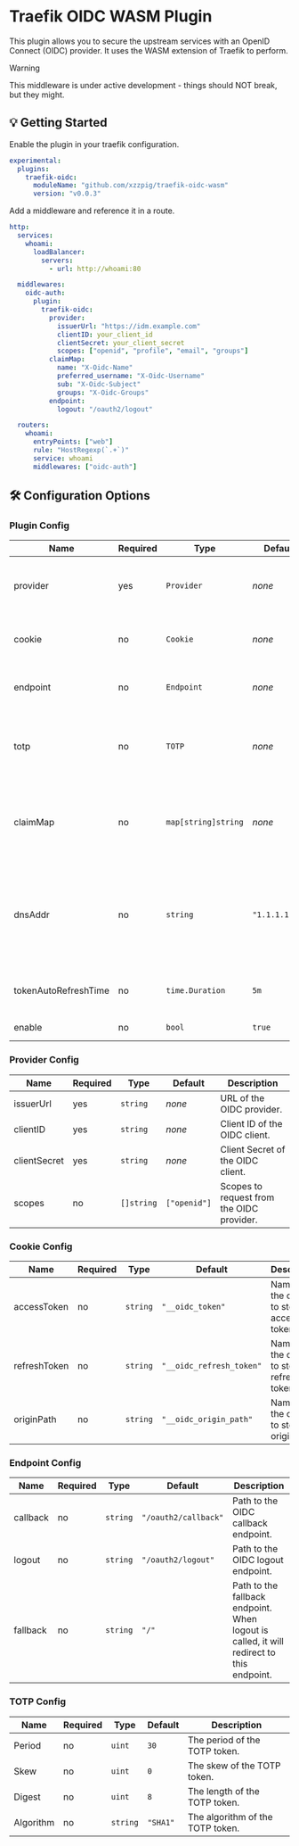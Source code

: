 # Traefik OIDC WASM Plugin

This plugin allows you to secure the upstream services with an OpenID Connect (OIDC) provider. It uses the WASM extension of Traefik to perform.

> [!WARNING]
> This middleware is under active development - things should NOT break, but they might.

## 💡 Getting Started

Enable the plugin in your traefik configuration.

```yml
experimental:
  plugins:
    traefik-oidc:
      moduleName: "github.com/xzzpig/traefik-oidc-wasm"
      version: "v0.0.3"
```

Add a middleware and reference it in a route.

```yml
http:
  services:
    whoami:
      loadBalancer:
        servers:
          - url: http://whoami:80

  middlewares:
    oidc-auth:
      plugin:
        traefik-oidc:
          provider:
            issuerUrl: "https://idm.example.com"
            clientID: your_client_id
            clientSecret: your_client_secret
            scopes: ["openid", "profile", "email", "groups"]
          claimMap:
            name: "X-Oidc-Name"
            preferred_username: "X-Oidc-Username"
            sub: "X-Oidc-Subject"
            groups: "X-Oidc-Groups"
          endpoint:
            logout: "/oauth2/logout"

  routers:
    whoami:
      entryPoints: ["web"]
      rule: "HostRegexp(`.+`)"
      service: whoami
      middlewares: ["oidc-auth"]
```

## 🛠 Configuration Options
### Plugin Config
| Name | Required | Type | Default | Description |
|---|---|---|---|---|
| provider | yes | `Provider` | *none* | Identity Provider Configuration. See *Provider* Config. |
| cookie | no | `Cookie` | *none* | Cookie Configuration. See *Cookie* Config. |
| endpoint | no | `Endpoint` | *none* | Endpoint Configuration. See *Endpoint* Config. |
| totp | no | `TOTP` | *none* | TOTP Configuration to generate auth state. See *TOTP* Config. |
| claimMap | no | `map[string]string` | *none* | key value pairs of claims to extract from the OIDC token and set as headers. |
| dnsAddr | no | `string` | `"1.1.1.1:53"` | Address of the DNS server to use. (Because there is no default DNS resolver in WASM, this is required) |
| tokenAutoRefreshTime | no | `time.Duration` | `5m` | The rest of time to auto refresh the token. |
| enable | no | `bool` | `true` | Enable the plugin. |

### Provider Config
| Name | Required | Type | Default | Description |
|---|---|---|---|---|
| issuerUrl | yes | `string` | *none* | URL of the OIDC provider. |
| clientID | yes | `string` | *none* | Client ID of the OIDC client. |
| clientSecret | yes | `string` | *none* | Client Secret of the OIDC client. |
| scopes | no | `[]string` | `["openid"]` | Scopes to request from the OIDC provider. |

### Cookie Config
| Name | Required | Type | Default | Description |
|---|---|---|---|---|
| accessToken | no | `string` | `"__oidc_token"` | Name of the cookie to store the access token. |
| refreshToken | no | `string` | `"__oidc_refresh_token"` | Name of the cookie to store the refresh token. |
| originPath | no | `string` | `"__oidc_origin_path"` | Name of the cookie to store the origin path. |

### Endpoint Config
| Name | Required | Type | Default | Description |
|---|---|---|---|---|
| callback | no | `string` | `"/oauth2/callback"` | Path to the OIDC callback endpoint. |
| logout | no | `string` | `"/oauth2/logout"` | Path to the OIDC logout endpoint. |
| fallback | no | `string` | `"/"` | Path to the fallback endpoint. When logout is called, it will redirect to this endpoint. |

### TOTP Config
| Name | Required | Type | Default | Description |
|---|---|---|---|---|
| Period | no | `uint` | `30` | The period of the TOTP token. |
| Skew | no | `uint` | `0` | The skew of the TOTP token. |
| Digest | no | `uint` | `8` | The length of the TOTP token. |
| Algorithm | no | `string` | `"SHA1"` | The algorithm of the TOTP token. |